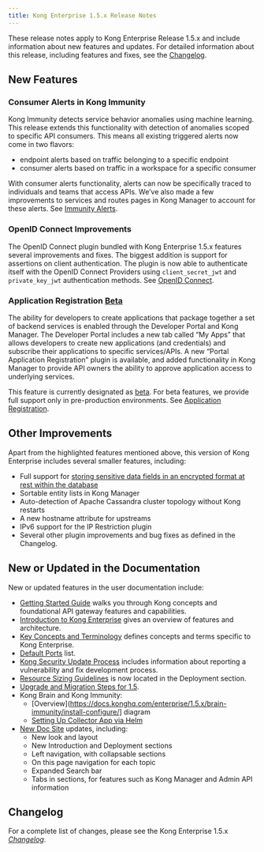 ```yaml
---
title: Kong Enterprise 1.5.x Release Notes
---
```


These release notes apply to Kong Enterprise Release 1.5.x and include information about new features and updates. For detailed information about this release, including features and fixes, see the [Changelog](https://docs.konghq.com/enterprise/changelog//).

## New Features

### Consumer Alerts in Kong Immunity 
Kong Immunity detects service behavior anomalies using machine learning. This release extends this functionality with detection of anomalies scoped to specific API consumers. This means all existing triggered alerts now come in two flavors:
* endpoint alerts based on traffic belonging to a specific endpoint
* consumer alerts based on traffic in a workspace for a specific consumer 

With consumer alerts functionality, alerts can now be specifically traced to individuals and teams that access APIs. We’ve also made a few improvements to services and routes pages in Kong Manager to account for these alerts. See [Immunity Alerts](https://docs.konghq.com/enterprise/1.5.x/brain-immunity/alerts/). 

### OpenID Connect Improvements
The OpenID Connect plugin bundled with Kong Enterprise 1.5.x features several improvements and fixes. The biggest addition is support for assertions on client authentication. The plugin is now able to authenticate itself with the OpenID Connect Providers using `client_secret_jwt` and `private_key_jwt` authentication methods. See [OpenID Connect](https://docs.konghq.com/hub/kong-inc/openid-connect/). 

### Application Registration [Beta](https://docs.konghq.com/enterprise/latest/introduction/key-concepts/#beta) 
The ability for developers to create applications that package together a set of backend services is enabled through the Developer Portal and Kong Manager. The Developer Portal includes a new tab called “My Apps” that allows developers to create new applications (and credentials) and subscribe their applications to specific services/APIs. A new “Portal Application Registration” plugin is available, and added functionality in Kong Manager to provide API owners the ability to approve application access to underlying services.

This feature is currently designated as [beta](https://docs.konghq.com/enterprise/latest/introduction/key-concepts/#beta). For beta features, we provide full support only in pre-production environments. See [Application Registration](https://docs.konghq.com/enterprise/1.5.x/developer-portal/administration/application-registration/).

## Other Improvements
Apart from the highlighted features mentioned above, this version of Kong Enterprise includes several smaller features, including:
* Full support for [storing sensitive data fields in an encrypted format at rest within the database](https://docs.konghq.com/enterprise/1.5.x/db-encryption/)
* Sortable entity lists in Kong Manager
* Auto-detection of Apache Cassandra cluster topology without Kong restarts
* A new hostname attribute for upstreams
* IPv6 support for the IP Restriction plugin
* Several other plugin improvements and bug fixes as defined in the Changelog.

## New or Updated in the Documentation

New or updated features in the user documentation include:

* [Getting Started Guide](https://docs.konghq.com/getting-started-guide/latest/overview/) walks you through Kong concepts and foundational API gateway features and capabilities.
* [Introduction to Kong Enterprise](https://docs.konghq.com/enterprise/1.5.x/introduction/) gives an overview of features and architecture. 
* [Key Concepts and Terminology](https://docs.konghq.com/enterprise/1.5.x/introduction/key-concepts/) defines concepts and terms specific to Kong Enterprise.
* [Default Ports](https://docs.konghq.com/enterprise/1.5.x/deployment/default-ports/) list. 
* [Kong Security Update Process](https://docs.konghq.com/enterprise/1.5.x/kong-security-update-process/) includes information about reporting a vulnerability and fix development process. 
* [Resource Sizing Guidelines](https://docs.konghq.com/enterprise/1.5.x/sizing-guidelines/) is now located in the Deployment section.
* [Upgrade and Migration Steps for 1.5](https://docs.konghq.com/enterprise/1.5.x/deployment/migrations/). 
* Kong Brain and Kong Immunity: 
  * [Overview](https://docs.konghq.com/enterprise/1.5.x/brain-immunity/install-configure/] diagram
  * [Setting Up Collector App via Helm](https://docs.konghq.com/enterprise/1.5.x/brain-immunity/install-configure/#setting-up-collector-app-via-helm)
* [New Doc Site](https://docs.konghq.com/enterprise/?itm_source=website&itm_medium=nav&_ga=2.24477050.11964654.1589165758-132287075.1554308608) updates, including:
  * New look and layout
  * New Introduction and Deployment sections
  * Left navigation, with collapsable sections
  * On this page navigation for each topic
  * Expanded Search bar
  * Tabs in sections, for features such as Kong Manager and Admin API information

## Changelog
For a complete list of changes, please see the Kong Enterprise 1.5.x [_Changelog_](https://docs.konghq.com/enterprise/changelog//).
